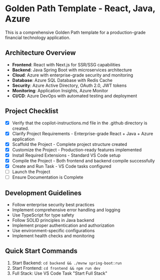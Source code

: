 # Golden Path Template - React, Java, Azure

This is a comprehensive Golden Path template for a production-grade financial technology application.

## Architecture Overview
- **Frontend**: React with Next.js for SSR/SSG capabilities
- **Backend**: Java Spring Boot with microservices architecture
- **Cloud**: Azure with enterprise-grade security and monitoring
- **Database**: Azure SQL Database with Redis Cache
- **Security**: Azure Active Directory, OAuth 2.0, JWT tokens
- **Monitoring**: Application Insights, Azure Monitor
- **CI/CD**: Azure DevOps with automated testing and deployment

## Project Checklist
- [x] Verify that the copilot-instructions.md file in the .github directory is created.
- [x] Clarify Project Requirements - Enterprise-grade React + Java + Azure application
- [x] Scaffold the Project - Complete project structure created
- [x] Customize the Project - Production-ready features implemented
- [x] Install Required Extensions - Standard VS Code setup
- [x] Compile the Project - Both frontend and backend compile successfully
- [x] Create and Run Task - VS Code tasks configured
- [ ] Launch the Project
- [ ] Ensure Documentation is Complete

## Development Guidelines
- Follow enterprise security best practices
- Implement comprehensive error handling and logging
- Use TypeScript for type safety
- Follow SOLID principles in Java backend
- Implement proper authentication and authorization
- Use environment-specific configurations
- Implement health checks and monitoring

## Quick Start Commands
1. Start Backend: `cd backend && ./mvnw spring-boot:run`
2. Start Frontend: `cd frontend && npm run dev`
3. Full Stack: Use VS Code Task "Start Full Stack"
